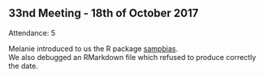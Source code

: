 33nd Meeting - 18th of October 2017
----
Attendance: 5

Melanie introduced to us the R package [sampbias](https://github.com/azizka/sampbias).  
We also debugged an RMarkdown file which refused to produce correctly the date.
